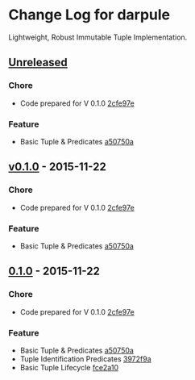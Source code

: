 # Change Log for darpule
Lightweight, Robust Immutable Tuple Implementation.

## [Unreleased](http://github.com/rayk/darpule/compare/v0.1.0...HEAD)

### Chore
* Code prepared for V 0.1.0 [2cfe97e](https://github.com/rayk/darpule/commit/2cfe97e138ae0a3799aae74dce47aaa1f8528522)

### Feature
* Basic Tuple & Predicates [a50750a](https://github.com/rayk/darpule/commit/a50750ade9304b958db70a20f3f52ecc4b7f3f6b)

## [v0.1.0](http://github.com/rayk/darpule/compare/0.1.0...v0.1.0) - 2015-11-22

### Chore
* Code prepared for V 0.1.0 [2cfe97e](https://github.com/rayk/darpule/commit/2cfe97e138ae0a3799aae74dce47aaa1f8528522)

### Feature
* Basic Tuple & Predicates [a50750a](https://github.com/rayk/darpule/commit/a50750ade9304b958db70a20f3f52ecc4b7f3f6b)

## [0.1.0](http://github.com/rayk/darpule/compare/0.1.0) - 2015-11-22

### Chore
* Code prepared for V 0.1.0 [2cfe97e](https://github.com/rayk/darpule/commit/2cfe97e138ae0a3799aae74dce47aaa1f8528522)

### Feature
* Basic Tuple & Predicates [a50750a](https://github.com/rayk/darpule/commit/a50750ade9304b958db70a20f3f52ecc4b7f3f6b)
* Tuple Identification Predicates [3972f9a](https://github.com/rayk/darpule/commit/3972f9a43a4ac838b9f4c6ac37d116720e88f3e1)
* Basic Tuple Lifecycle [fce2a10](https://github.com/rayk/darpule/commit/fce2a101f61bf1ec9257669928531eb3203693ef)



